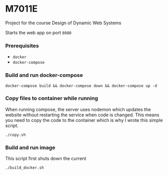 # M7011E
Project for the course Design of Dynamic Web Systems

Starts the web app on port `8080`

### Prerequisites

* `docker`
* `docker-compose`

### Build and run docker-compose

`docker-compose build && docker-compose down && docker-compose up -d`

### Copy files to container while running

When running compose, the server uses nodemon which updates the website without restarting the service when code is changed.
This means you need to copy the code to the container which is why I wrote this simple script.

`./copy.sh`

### Build and run image

This script first shuts down the current 

`./build_docker.sh`